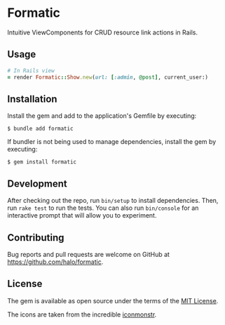 # Formatic

Intuitive ViewComponents for CRUD resource link actions in Rails.

## Usage

```ruby
# In Rails view
= render Formatic::Show.new(url: [:admin, @post], current_user:)
```

## Installation

Install the gem and add to the application's Gemfile by executing:

    $ bundle add formatic

If bundler is not being used to manage dependencies, install the gem by executing:

    $ gem install formatic

## Development

After checking out the repo, run `bin/setup` to install dependencies. Then, run `rake test` to run the tests. You can also run `bin/console` for an interactive prompt that will allow you to experiment.

## Contributing

Bug reports and pull requests are welcome on GitHub at https://github.com/halo/formatic.

## License

The gem is available as open source under the terms of the [MIT License](https://opensource.org/licenses/MIT).

The icons are taken from the incredible [iconmonstr](https://iconmonstr.com/license/).
